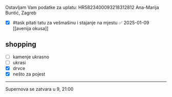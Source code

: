 Ostavljam Vam podatke za uplatu: 
HR5823400093218312812
Ana-Marija Buntić, Zagreb

- [x] #task pitati tatu za vešmašinu i stajanje na mjestu ✅ 2025-01-09
[[avenija okusa]]

## shopping

- [ ] kamenje ukrasno 
- [ ] ukrasi
- [x] drvce 
- [x] nešto za pojest 

---

Supernova se zatvara u 9, 21:00 
